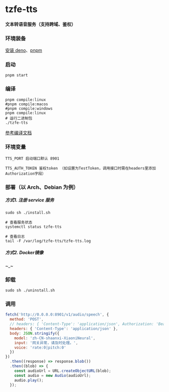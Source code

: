 # tzfe-tts

#### 文本转语音服务（支持跨域、鉴权）


### 环境装备
[安装 deno](https://docs.deno.com/runtime/manual/)、[pnpm](https://pnpm.io/installation)

### 启动
```shell
pnpm start
```

### 编译
```shell
pnpm compile:linux
#pnpm compile:macos
#pnpm compile:windows
pnpm compile:linux
# 运行二进制包
./tzfe-tts
```
[参考编译文档](https://docs.deno.com/runtime/manual/tools/compiler/)


### 环境变量
```text
TTS_PORT 启动端口默认 8901

TTS_AUTH_TOKEN 鉴权token （如设置为TestToken，调用接口时需在headers里添加Authorization字段）
```


### 部署（以 Arch、Debian 为例）
##### 方式1. 注册 service 服务
```shell
sudo sh ./install.sh

# 查看服务状态
systemctl status tzfe-tts

# 查看日志
tail -F /var/log/tzfe-tts/tzfe-tts.log
```

##### 方式2. Docker镜像
~_~

### 卸载
```shell
sudo sh ./uninstall.sh
```

### 调用
```js
fetch('http://0.0.0.0:8901/v1/audio/speech', {
  method: 'POST',
  // headers: { 'Content-Type': 'application/json', Authorization: 'Bearer ' + 'TestToken' },
  headers: { 'Content-Type': 'application/json' },
  body: JSON.stringify({
    model: 'zh-CN-shaanxi-XiaoniNeural',
    input: '网关异常，请及时处理。',
    voice: 'rate:0|pitch:0'
  })
})
  .then((response) => response.blob())
  .then((blob) => {
    const audioUrl = URL.createObjectURL(blob);
    const audio = new Audio(audioUrl);
    audio.play();
  });
```